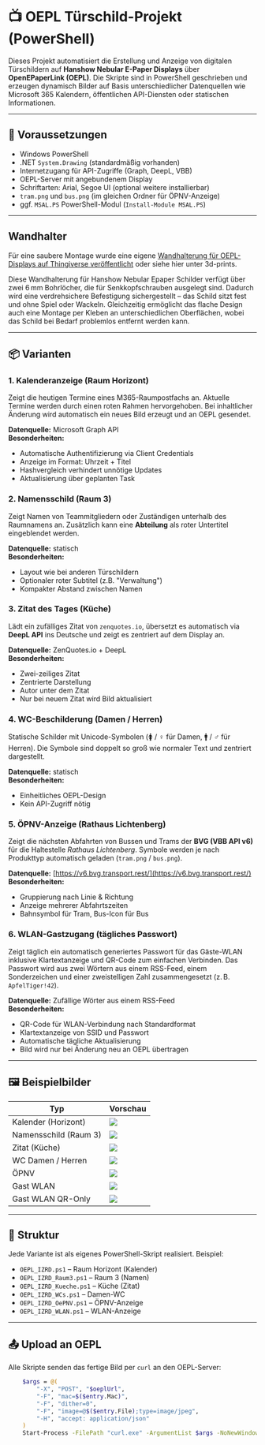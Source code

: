 # 📺 OEPL Türschild-Projekt (PowerShell)

Dieses Projekt automatisiert die Erstellung und Anzeige von digitalen Türschildern auf **Hanshow Nebular E-Paper Displays** über **OpenEPaperLink (OEPL)**. Die Skripte sind in PowerShell geschrieben und erzeugen dynamisch Bilder auf Basis unterschiedlicher Datenquellen wie Microsoft 365 Kalendern, öffentlichen API-Diensten oder statischen Informationen.

---

## 🔧 Voraussetzungen

- Windows PowerShell
- .NET `System.Drawing` (standardmäßig vorhanden)
- Internetzugang für API-Zugriffe (Graph, DeepL, VBB)
- OEPL-Server mit angebundenem Display
- Schriftarten: Arial, Segoe UI (optional weitere installierbar)
- `tram.png` und `bus.png` (im gleichen Ordner für ÖPNV-Anzeige)
- ggf. `MSAL.PS` PowerShell-Modul (`Install-Module MSAL.PS`)

---
## Wandhalter
 
Für eine saubere Montage wurde eine eigene [Wandhalterung für OEPL-Displays auf Thingiverse veröffentlicht](https://www.thingiverse.com/thing:7000491) oder siehe hier unter 3d-prints. 

Diese Wandhalterung für Hanshow Nebular Epaper Schilder verfügt über zwei 6 mm Bohrlöcher, die für Senkkopfschrauben ausgelegt sind. Dadurch wird eine verdrehsichere Befestigung sichergestellt – das Schild sitzt fest und ohne Spiel oder Wackeln. Gleichzeitig ermöglicht das flache Design auch eine Montage per Kleben an unterschiedlichen Oberflächen, wobei das Schild bei Bedarf problemlos entfernt werden kann.

---

## 📦 Varianten

### 1. **Kalenderanzeige (Raum Horizont)**
Zeigt die heutigen Termine eines M365-Raumpostfachs an. Aktuelle Termine werden durch einen roten Rahmen hervorgehoben. Bei inhaltlicher Änderung wird automatisch ein neues Bild erzeugt und an OEPL gesendet.

**Datenquelle:** Microsoft Graph API  
**Besonderheiten:**
- Automatische Authentifizierung via Client Credentials
- Anzeige im Format: Uhrzeit + Titel
- Hashvergleich verhindert unnötige Updates
- Aktualisierung über geplanten Task

### 2. **Namensschild (Raum 3)**
Zeigt Namen von Teammitgliedern oder Zuständigen unterhalb des Raumnamens an. Zusätzlich kann eine **Abteilung** als roter Untertitel eingeblendet werden.

**Datenquelle:** statisch  
**Besonderheiten:**
- Layout wie bei anderen Türschildern
- Optionaler roter Subtitel (z.B. "Verwaltung")
- Kompakter Abstand zwischen Namen

### 3. **Zitat des Tages (Küche)**
Lädt ein zufälliges Zitat von `zenquotes.io`, übersetzt es automatisch via **DeepL API** ins Deutsche und zeigt es zentriert auf dem Display an.

**Datenquelle:** ZenQuotes.io + DeepL  
**Besonderheiten:**
- Zwei-zeiliges Zitat
- Zentrierte Darstellung
- Autor unter dem Zitat
- Nur bei neuem Zitat wird Bild aktualisiert

### 4. **WC-Beschilderung (Damen / Herren)**
Statische Schilder mit Unicode-Symbolen (🚺 / ♀ für Damen, 🚹 / ♂ für Herren). Die Symbole sind doppelt so groß wie normaler Text und zentriert dargestellt.

**Datenquelle:** statisch  
**Besonderheiten:**
- Einheitliches OEPL-Design
- Kein API-Zugriff nötig

### 5. **ÖPNV-Anzeige (Rathaus Lichtenberg)**
Zeigt die nächsten Abfahrten von Bussen und Trams der **BVG (VBB API v6)** für die Haltestelle *Rathaus Lichtenberg*. Symbole werden je nach Produkttyp automatisch geladen (`tram.png` / `bus.png`).

**Datenquelle:** [https://v6.bvg.transport.rest/](https://v6.bvg.transport.rest/)  
**Besonderheiten:**
- Gruppierung nach Linie & Richtung
- Anzeige mehrerer Abfahrtszeiten
- Bahnsymbol für Tram, Bus-Icon für Bus

### 6. **WLAN-Gastzugang (tägliches Passwort)**
Zeigt täglich ein automatisch generiertes Passwort für das Gäste-WLAN inklusive Klartextanzeige und QR-Code zum einfachen Verbinden. Das Passwort wird aus zwei Wörtern aus einem RSS-Feed, einem Sonderzeichen und einer zweistelligen Zahl zusammengesetzt (z. B. `ApfelTiger!42`).

**Datenquelle:** Zufällige Wörter aus einem RSS-Feed  
**Besonderheiten:**
- QR-Code für WLAN-Verbindung nach Standardformat
- Klartextanzeige von SSID und Passwort
- Automatische tägliche Aktualisierung
- Bild wird nur bei Änderung neu an OEPL übertragen
---

## 🖼 Beispielbilder

| Typ                     | Vorschau                             |
|--------------------------|--------------------------------------|
| Kalender (Horizont)      | ![](./example/example_raum_horizont.jpg)          |
| Namensschild (Raum 3)    | ![](./example/example_raum3.jpg)             |
| Zitat (Küche)            | ![](./example/example_kueche.jpg)            |
| WC Damen / Herren        | ![](./example/example_wc_damen.jpg)         |
| ÖPNV                    | ![](./example/example_opnv.jpg)              |
| Gast WLAN               | ![](./example/example_wlan.jpg)              |
| Gast WLAN QR-Only       | ![](./example/example_wlan_152x200.jpg)              |

---

## 🧠 Struktur

Jede Variante ist als eigenes PowerShell-Skript realisiert. Beispiel:
- `OEPL_IZRD.ps1` – Raum Horizont (Kalender)
- `OEPL_IZRD_Raum3.ps1` – Raum 3 (Namen)
- `OEPL_IZRD_Kueche.ps1` – Küche (Zitat)
- `OEPL_IZRD_WCs.ps1` – Damen-WC
- `OEPL_IZRD_OePNV.ps1` – ÖPNV-Anzeige
- `OEPL_IZRD_WLAN.ps1` – WLAN-Anzeige

---
## 📤 Upload an OEPL

Alle Skripte senden das fertige Bild per `curl` an den OEPL-Server:

```bash
    $args = @(
        "-X", "POST", "$oeplUrl",
        "-F", "mac=$($entry.Mac)",
        "-F", "dither=0",
        "-F", "image=@$($entry.File);type=image/jpeg",
        "-H", "accept: application/json"
    )
    Start-Process -FilePath "curl.exe" -ArgumentList $args -NoNewWindow -Wait
